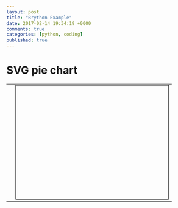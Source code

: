 ```yaml
---
layout: post
title: "Brython Example"
date: 2017-02-14 19:34:19 +0000
comments: true
categories: [python, coding]
published: true
---
```

<html>
<head>
<meta charset="iso-8859-1">

<script type="text/javascript" src="brython-3.3.1/brython.js"></script>

<script type="text/python">
import math

from browser import document as doc
import browser.html as html
import browser.svg as svg

ray = 100
values = [20,10,30,15,25]

colors = ["C8E0A2","A6BED1","E4CC85","D7D7D7","90AF97","698EA8",
        "BFA166","A8ADB0","FF6600"]

panel = doc["panel"]
legend = None
print(svg.text)
title = svg.text('',x=150,y=25,
    font_size=22,text_anchor="middle",
    style={"stroke":"black"})
panel <= title

paths = {}

def pie_chart():
    global paths,legend
    # clear SVG doc
    for child in panel: # iteration on child nodes
        if child != title:
            panel.removeChild(child)

    # zone for legend
    legend = svg.text('',x=350,y=150,
        font_size=20,text_anchor="middle",
        style={"stroke":"black"})
    panel <= legend

    set_title()
        
    paths = {}
    data = {}
    for i,cell in enumerate(cells):
        data['Item %s' %(i+1)]=float(cell.text)
    style={"fill-opacity": 1,"stroke":"black","stroke-width": 1}
    width = 3.8*ray
    height = 2.2*ray
    x_center = 150
    y_center = 160
    x = x_center
    y = y_center-ray
    total = sum(data.values())
    items = list(data.items())
    cumul = 0
    for i,(key,value) in enumerate(items):
        angle1 = 2*math.pi*cumul
        cumul += float(value)/total
        angle = 2*math.pi*cumul
        x_end = x_center + ray*math.cos((math.pi/2)-angle)
        y_end = y_center - ray*math.sin((math.pi/2)-angle)
        path = "M%s,%s " %(x_center,y_center)
        path += "L%s,%s " %(int(x),int(y))
        if angle-angle1 <= math.pi:
            path += "A%s,%s 0 0,1 " %(ray,ray)
        else:
            path += "A%s,%s 0 1,1 " %(ray,ray)
        path += "%s,%s z" %(int(x_end),int(y_end))
        x,y = x_end,y_end
        color = colors[i % len(colors)]
        style["fill"]='#'+color
        path = svg.path(d=path,style=style)
        path.bind('mouseover',lambda ev,key=key:show_legend(key))
        path.bind('mouseout',lambda ev:hide_legend)
        panel <= path
        paths[key]=path

def set_title(*args):
    title.text = title_input.value
    
def show_legend(key):
    legend.text = key

def hide_legend(ev):
    legend.text = ''

def change(rank,offset):
    x = int(cells[int(rank)].text)
    if x+int(offset)>=0:
        cells[int(rank)].text = x+int(offset)
        pie_chart()

nb_cols = 2
nb_lines = 5

t = html.TABLE()
tb = html.TBODY()
cells = []

title_input = html.INPUT(value='Pie Chart')
title_input.bind('change',set_title)
tb <= html.TD('Title')+html.TD(title_input,colspan=3)

for i in range(nb_lines):
    row = html.TR()
    row <= html.TD('Item %s' %(i+1))
    b_down = html.BUTTON('<')
    b_down.bind('click',lambda ev,x=i:change(x,-1))
    row <= html.TD(b_down)
    cell = html.SPAN(values[i])
    row <= html.TD(cell)
    b_up = html.BUTTON('>')
    b_up.bind('click',lambda ev,x=i:change(x,1))
    row <= html.TD(b_up)
    cells.append(cell)
    tb <= row
t <= tb
doc['data'] <= t

pie_chart()
</script>

</head>
<body onLoad="brython(2)">
<h1>SVG pie chart</h1>
<p>

<table>
<tr>
<td id="data"></td>
<td>
<svg xmlns="http://www.w3.org/2000/svg" xmlns:xlink="http://www.w3.org/1999/xlink" 
    width="400" height="300" style="border-style:solid;border-width:1;border-color:#000;">
  <g id="panel">
  </g>
</svg>
</td>
</tr>
</table>


</body>
</html>
